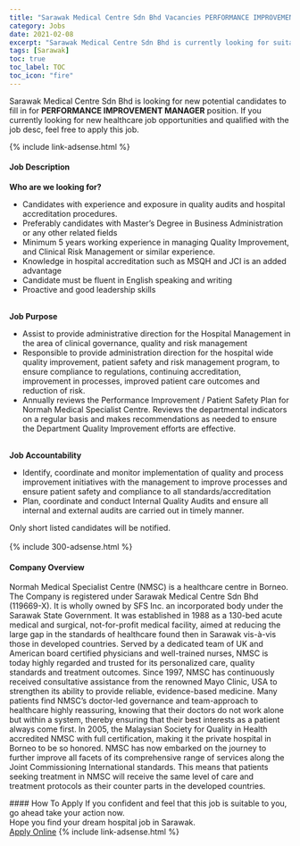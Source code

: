 ```yaml
---
title: "Sarawak Medical Centre Sdn Bhd Vacancies PERFORMANCE IMPROVEMENT MANAGER" 
category: Jobs 
date: 2021-02-08 
excerpt: "Sarawak Medical Centre Sdn Bhd is currently looking for suitable person to fill in the PERFORMANCE IMPROVEMENT MANAGER which positioned at Sarawak" 
tags: [Sarawak] 
toc: true 
toc_label: TOC 
toc_icon: "fire" 
--- 
```


<p>Sarawak Medical Centre Sdn Bhd is looking for new potential candidates to fill in for <b>PERFORMANCE IMPROVEMENT MANAGER</b> position. If you currently looking for new healthcare job opportunities and qualified with the job desc, feel free to apply this job.
</p>{% include link-adsense.html %} 
<div><div><h4>Job Description</h4></div><div><div><span><div><div><strong>Who are we looking for?</strong></div><ul><li>Candidates with experience and exposure in quality audits and hospital accreditation procedures.</li><li>Preferably candidates with Master&#8217;s Degree in Business Administration or any other related fields</li><li>Minimum 5 years working experience in managing Quality Improvement, and Clinical Risk Management or similar experience.</li><li>Knowledge in hospital accreditation such as MSQH and JCI is an added advantage</li><li>Candidate must be fluent in English speaking and writing</li><li>Proactive and good leadership skills&#160;</li></ul><br><div><div><strong>Job Purpose</strong></div><ul><li>Assist to provide administrative direction for the Hospital Management in the area of clinical governance, quality and risk management</li><li>Responsible to provide administration direction for the hospital wide quality improvement, patient safety and risk management program, to ensure compliance to regulations, continuing accreditation, improvement in processes, improved patient care outcomes and reduction of risk.</li><li>Annually reviews the Performance Improvement / Patient Safety Plan for Normah Medical Specialist Centre. Reviews the departmental indicators on a regular basis and makes recommendations as needed to ensure the Department Quality Improvement efforts are effective.</li></ul><div><br><strong>Job Accountability</strong></div><ul><li>Identify, coordinate and monitor implementation of quality and process improvement initiatives with the management to improve processes and ensure patient safety and compliance to all standards/accreditation</li><li>Plan, coordinate and conduct Internal Quality Audits and ensure all internal and external audits are carried out in timely manner.</li></ul>Only short listed candidates will be notified.<br>&#160;</div></div></span></div></div></div> 
{% include 300-adsense.html %} 
<div><div><h4>Company Overview</h4></div><div><div><span><div><p>Normah Medical Specialist Centre (NMSC) is a healthcare centre in Borneo. The Company is registered under Sarawak Medical Centre Sdn Bhd (119669-X). It is wholly owned by SFS Inc. an incorporated body under the Sarawak State Government. It was established in 1988 as a 130-bed acute medical and surgical, not-for-profit medical facility, aimed at reducing the large gap in the standards of healthcare found then in Sarawak vis-&#224;-vis those in developed countries. Served by a dedicated team of UK and American board certified physicians and well-trained nurses, NMSC is today highly regarded and trusted for its personalized care, quality standards and treatment outcomes. Since 1997, NMSC has continuously received consultative assistance from the renowned Mayo Clinic, USA to strengthen its ability to provide reliable, evidence-based medicine. Many patients find NMSC&#8217;s doctor-led governance and team-approach to healthcare highly reassuring, knowing that their doctors do not work alone but within a system, thereby ensuring that their best interests as a patient always come first. In 2005, the Malaysian Society for Quality in Health accredited NMSC with full certification, making it the private hospital in Borneo to be so honored. NMSC has now embarked on the journey to further improve all facets of its comprehensive range of services along the Joint Commissioning International standards. This means that patients seeking treatment in NMSC will receive the same level of care and treatment protocols as their counter parts in the developed countries.&#160;</p></div></span></div></div></div> 
#### How To Apply 
If you confident and feel that this job is suitable to you, go ahead take your action now. <br/> 
Hope you find your dream hospital job in Sarawak. <br/> 
<a href="https://www.jobstreet.com.my/en/job/performance-improvement-manager-4471363?jobId=jobstreet-my-job-4471363" class="btn btn--warning" target="_blank" rel="nofollow noopenner">Apply Online</a> 
{% include link-adsense.html %} 
